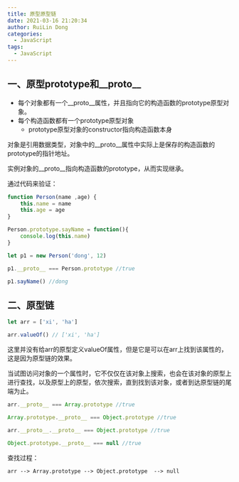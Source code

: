 ```yaml
---
title: 原型原型链
date: 2021-03-16 21:20:34
author: RuiLin Dong
categories:
  - JavaScript
tags:
  - JavaScript
---
```


## 一、原型prototype和__proto__

- 每个对象都有一个__proto__属性，并且指向它的构造函数的prototype原型对象。
- 每个构造函数都有一个prototype原型对象
    - prototype原型对象的constructor指向构造函数本身

对象是引用数据类型，对象中的__proto__属性中实际上是保存的构造函数的prototype的指针地址。

实例对象的__proto__指向构造函数的prototype，从而实现继承。
<!-- more -->
通过代码来验证：

```javascript
function Person(name ,age) {
    this.name = name
    this.age = age
}

Person.prototype.sayName = function(){
    console.log(this.name)
}

let p1 = new Person('dong', 12)

p1.__proto__ === Person.prototype //true

p1.sayName() //dong
```
## 二、原型链

```javascript
let arr = ['xi', 'ha']

arr.valueOf() // ['xi', 'ha']
```
这里并没有给arr的原型定义valueOf属性，但是它是可以在arr上找到该属性的，这是因为原型链的效果。

当试图访问对象的一个属性时，它不仅仅在该对象上搜索，也会在该对象的原型上进行查找，以及原型上的原型，依次搜索，直到找到该对象，或者到达原型链的尾端为止。

```javascript
arr.__proto__ === Array.prototype //true

Array.prototype.__proto__ === Object.prototype //true

arr.__proto__.__proto__ === Object.prototype //true

Object.prototype.__proto__ === null //true
```
查找过程：
```
arr --> Array.prototype --> Object.prototype  --> null
```
